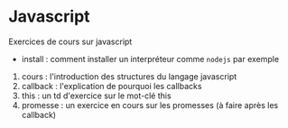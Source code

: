# Javascript

Exercices de cours sur javascript

- install : comment installer un interpréteur comme `nodejs` par exemple  
1. cours : l'introduction des structures du langage javascript  
2. callback : l'explication de pourquoi les callbacks  
3. this : un td d'exercice sur le mot-clé this  
4. promesse : un exercice en cours sur les promesses (à faire après les callback)
